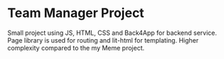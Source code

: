 # Team Manager Project

Small project using JS, HTML, CSS and Back4App for backend service. Page library is used for routing and lit-html for templating.
Higher complexity compared to the my Meme project.
